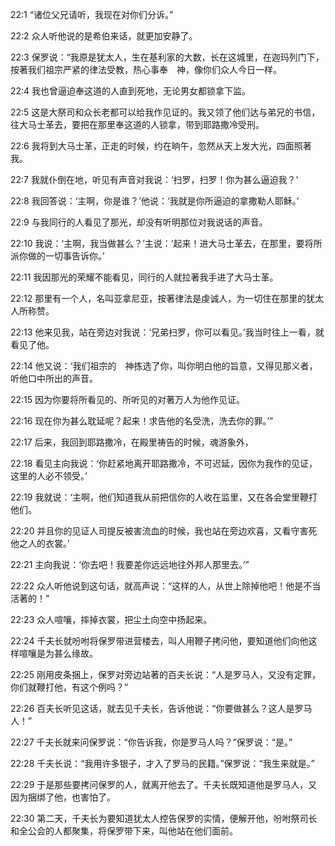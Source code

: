 <a id="1"></a>22:1  “诸位父兄请听，我现在对你们分诉。”  

<a id="2"></a>22:2  众人听他说的是希伯来话，就更加安静了。  

<a id="3"></a>22:3  保罗说：“我原是犹太人，生在基利家的大数，长在这城里，在迦玛列门下，按著我们祖宗严紧的律法受教，热心事奉　神，像你们众人今日一样。  

<a id="4"></a>22:4  我也曾逼迫奉这道的人直到死地，无论男女都锁拿下监。  

<a id="5"></a>22:5  这是大祭司和众长老都可以给我作见证的。我又领了他们达与弟兄的书信，往大马士革去，要把在那里奉这道的人锁拿，带到耶路撒冷受刑。  

<a id="6"></a>22:6  我将到大马士革，正走的时候，约在晌午，忽然从天上发大光，四面照著我。  

<a id="7"></a>22:7  我就仆倒在地，听见有声音对我说：‘扫罗，扫罗！你为甚么逼迫我？’  

<a id="8"></a>22:8  我回答说：‘主啊，你是谁？’他说：‘我就是你所逼迫的拿撒勒人耶稣。’  

<a id="9"></a>22:9  与我同行的人看见了那光，却没有听明那位对我说话的声音。  

<a id="10"></a>22:10  我说：‘主啊，我当做甚么？’主说：‘起来！进大马士革去，在那里，要将所派你做的一切事告诉你。’  

<a id="11"></a>22:11  我因那光的荣耀不能看见，同行的人就拉著我手进了大马士革。  

<a id="12"></a>22:12  那里有一个人，名叫亚拿尼亚，按著律法是虔诚人，为一切住在那里的犹太人所称赞。  

<a id="13"></a>22:13  他来见我，站在旁边对我说：‘兄弟扫罗，你可以看见。’我当时往上一看，就看见了他。  

<a id="14"></a>22:14  他又说：‘我们祖宗的　神拣选了你，叫你明白他的旨意，又得见那义者，听他口中所出的声音。  

<a id="15"></a>22:15  因为你要将所看见的、所听见的对著万人为他作见证。  

<a id="16"></a>22:16  现在你为甚么耽延呢？起来！求告他的名受洗，洗去你的罪。’”  

<a id="17"></a>22:17  后来，我回到耶路撒冷，在殿里祷告的时候，魂游象外，  

<a id="18"></a>22:18  看见主向我说：‘你赶紧地离开耶路撒冷，不可迟延，因你为我作的见证，这里的人必不领受。’  

<a id="19"></a>22:19  我就说：‘主啊，他们知道我从前把信你的人收在监里，又在各会堂里鞭打他们。  

<a id="20"></a>22:20  并且你的见证人司提反被害流血的时候，我也站在旁边欢喜，又看守害死他之人的衣裳。’  

<a id="21"></a>22:21  主向我说：‘你去吧！我要差你远远地往外邦人那里去。’”  

<a id="22"></a>22:22  众人听他说到这句话，就高声说：“这样的人，从世上除掉他吧！他是不当活著的！”  

<a id="23"></a>22:23  众人喧嚷，摔掉衣裳，把尘土向空中扬起来。  

<a id="24"></a>22:24  千夫长就吩咐将保罗带进营楼去，叫人用鞭子拷问他，要知道他们向他这样喧嚷是为甚么缘故。  

<a id="25"></a>22:25  刚用皮条捆上，保罗对旁边站著的百夫长说：“人是罗马人，又没有定罪，你们就鞭打他，有这个例吗？”  

<a id="26"></a>22:26  百夫长听见这话，就去见千夫长，告诉他说：“你要做甚么？这人是罗马人！”  

<a id="27"></a>22:27  千夫长就来问保罗说：“你告诉我，你是罗马人吗？”保罗说：“是。”  

<a id="28"></a>22:28  千夫长说：“我用许多银子，才入了罗马的民籍。”保罗说：“我生来就是。”  

<a id="29"></a>22:29  于是那些要拷问保罗的人，就离开他去了。千夫长既知道他是罗马人，又因为捆绑了他，也害怕了。  

<a id="30"></a>22:30  第二天，千夫长为要知道犹太人控告保罗的实情，便解开他，吩咐祭司长和全公会的人都聚集，将保罗带下来，叫他站在他们面前。  
